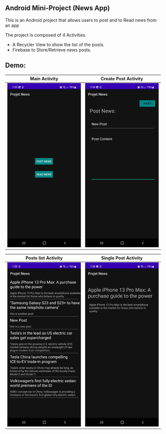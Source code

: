 ## Android Mini-Project (News App)

This is an Android project that allows users to post and to Read news from an app

The project is composed of 4 Activities.
- A Recycler View to show the list of the posts.
- Firebase to Store/Retrieve news posts.

## Demo:

Main Activity            |  Create Post Activity
:-------------------------:|:-------------------------:
![](./screenshots/main.jpg)  |  ![](./screenshots/create_post.jpg)


Posts list Activity             |  Single Post Activity
:-------------------------:|:-------------------------:
![](./screenshots/recycler.jpg)  |  ![](./screenshots/single_post.jpg)

